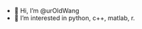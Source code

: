 - 👋 Hi, I’m @urOldWang
- 👀 I’m interested in python, c++, matlab, r.


<!---
urOldWang/urOldWang is a ✨ special ✨ repository because its `README.md` (this file) appears on your GitHub profile.
You can click the Preview link to take a look at your changes.
--->
